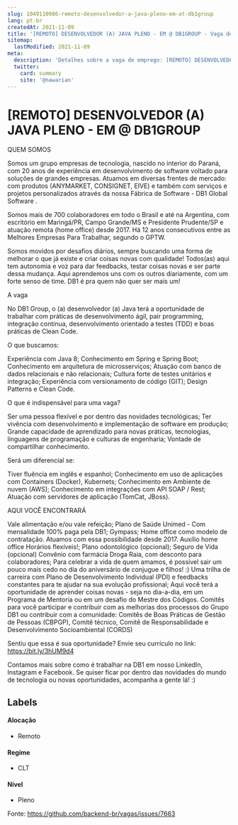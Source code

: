 ```yaml
---
slug: 1049110986-remoto-desenvolvedor-a-java-pleno-em-at-db1group
lang: pt-br
createdAt: 2021-11-09
title: '[REMOTO] DESENVOLVEDOR (A) JAVA PLENO - EM @ DB1GROUP - Vaga de Emprego'
sitemap:
  lastModified: 2021-11-09
meta:
  description: 'Detalhes sobre a vaga de emprego: [REMOTO] DESENVOLVEDOR (A) JAVA PLENO - EM @ DB1GROUP'
  twitter:
    card: summary
    site: '@nawarian'
---
```


# [REMOTO] DESENVOLVEDOR (A) JAVA PLENO - EM @ DB1GROUP

QUEM SOMOS

Somos um grupo empresas de tecnologia, nascido no interior do Paraná, com 20 anos de experiência em desenvolvimento de software voltado para soluções de grandes empresas. Atuamos em diversas frentes de mercado: com produtos (ANYMARKET, CONSIGNET, EIVE) e também com serviços e projetos personalizados através da nossa Fábrica de Software - DB1 Global Software .

Somos mais de 700 colaboradores em todo o Brasil e até na Argentina, com escritório em Maringá/PR, Campo Grande/MS e Presidente Prudente/SP e atuação remota (home office) desde 2017. Há 12 anos consecutivos entre as Melhores Empresas Para Trabalhar, segundo o GPTW.

Somos movidos por desafios diários, sempre buscando uma forma de melhorar o que já existe e criar coisas novas com qualidade! Todos(as) aqui tem autonomia e voz para dar feedbacks, testar coisas novas e ser parte dessa mudança. Aqui aprendemos uns com os outros diariamente, com um forte senso de time. DB1 é pra quem não quer ser mais um!

A vaga

No DB1 Group, o (a) desenvolvedor (a) Java terá a oportunidade de trabalhar com práticas de desenvolvimento ágil, pair programming, integração contínua, desenvolvimento orientado a testes (TDD) e boas práticas de Clean Code.

O que buscamos:

Experiência com Java 8;
Conhecimento em Spring e Spring Boot;
Conhecimento em arquitetura de microsserviços;
Atuação com banco de dados relacionais e não relacionais;
Cultura forte de testes unitários e integração;
Experiência com versionamento de código (GIT);
Design Patterns e Clean Code.

O que é indispensável para uma vaga?

Ser uma pessoa flexível e por dentro das novidades tecnológicas;
Ter vivência com desenvolvimento e implementação de software em produção;
Grande capacidade de aprendizado para novas práticas, tecnologias, linguagens de programação e culturas de engenharia;
Vontade de compartilhar conhecimento.

Será um diferencial se:

Tiver fluência em inglês e espanhol;
Conhecimento em uso de aplicações com Containers (Docker), Kubernets;
Conhecimento em Ambiente de nuvem (AWS);
Conhecimento em integrações com API SOAP / Rest;
Atuação com servidores de aplicação (TomCat, JBoss).

AQUI VOCÊ ENCONTRARÁ

Vale alimentação e/ou vale refeição;
Plano de Saúde Unimed - Com mensalidade 100% paga pela DB1;
Gympass;
Home office como modelo de contratação. Atuamos com essa possibilidade desde 2017.
Auxílio home office
Horários flexíveis!;
Plano odontológico (opcional);
Seguro de Vida (opcional)
Convênio com farmácia Droga Raia, com desconto para colaboradores;
Para celebrar a vida de quem amamos, é possível sair um pouco mais cedo no dia do aniversário de conjugue e filhos! :)
Uma trilha de carreira com Plano de Desenvolvimento Individual (PDI) e feedbacks constantes para te ajudar na sua evolução profissional;
Aqui você terá a oportunidade de aprender coisas novas - seja no dia-a-dia, em um Programa de Mentoria ou em um desafio do Mestre dos Códigos.
Comitês para você participar e contribuir com as melhorias dos processos do Grupo DB1 ou contribuir com a comunidade: Comitês de Boas Práticas de Gestão de Pessoas (CBPGP), Comitê técnico, Comitê de Responsabilidade e Desenvolvimento Socioambiental (CORDS)

Sentiu que essa é sua oportunidade? Envie seu currículo no link: https://bit.ly/3hUM9d4

Contamos mais sobre como é trabalhar na DB1 em nosso LinkedIn, Instagram e Facebook. Se quiser ficar por dentro das novidades do mundo de tecnologia ou novas oportunidades, acompanha a gente lá! :)


## Labels

#### Alocação
- Remoto

#### Regime
- CLT

#### Nível
- Pleno




Fonte: https://github.com/backend-br/vagas/issues/7663